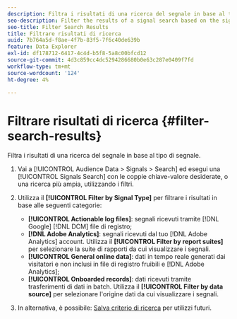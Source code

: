 ```yaml
---
description: Filtra i risultati di una ricerca del segnale in base al tipo di segnale.
seo-description: Filter the results of a signal search based on the signal type.
seo-title: Filter Search Results
title: Filtrare risultati di ricerca
uuid: 7b764a5d-f8ae-4f7b-83f5-7f6c40de639b
feature: Data Explorer
exl-id: df178712-6417-4c4d-b5f8-5a8c00bfcd12
source-git-commit: 4d3c859cc4dc5294286680b0e63c287e0409f7fd
workflow-type: tm+mt
source-wordcount: '124'
ht-degree: 4%

---
```


# Filtrare risultati di ricerca {#filter-search-results}

Filtra i risultati di una ricerca del segnale in base al tipo di segnale.

1. Vai a [!UICONTROL Audience Data > Signals > Search] ed esegui una [!UICONTROL Signals Search] con le coppie chiave-valore desiderate, o una ricerca più ampia, utilizzando i filtri.
1. Utilizza il **[!UICONTROL Filter by Signal Type]** per filtrare i risultati in base alle seguenti categorie:

   * **[!UICONTROL Actionable log files]**: segnali ricevuti tramite [!DNL Google] [!DNL DCM] file di registro;
   * **[!DNL Adobe Analytics]**: segnali ricevuti dal tuo [!DNL Adobe Analytics] account. Utilizza il **[!UICONTROL Filter by report suites]** per selezionare la suite di rapporti da cui visualizzare i segnali.
   * **[!UICONTROL General online data]**: dati in tempo reale generati dai visitatori e non inclusi in file di registro fruibili e [!DNL Adobe Analytics];
   * **[!UICONTROL Onboarded records]**: dati ricevuti tramite trasferimenti di dati in batch. Utilizza il **[!UICONTROL Filter by data source]** per selezionare l&#39;origine dati da cui visualizzare i segnali.

1. In alternativa, è possibile: [Salva criterio di ricerca](../../../features/data-explorer/data-explorer-signals-search/data-explorer-save-search.md) per utilizzi futuri.
